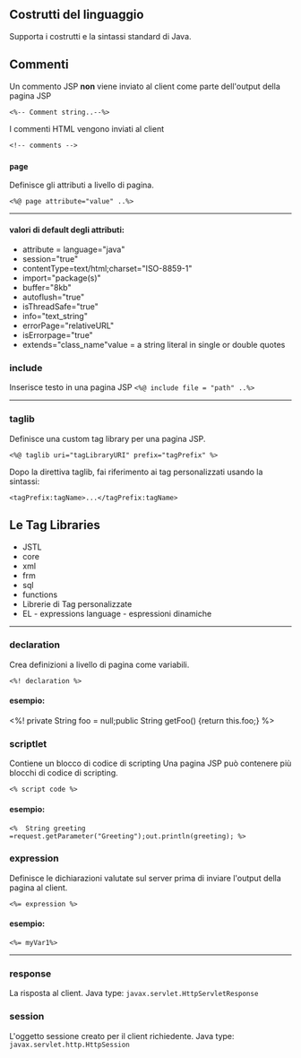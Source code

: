 ## Costrutti del linguaggio 

Supporta i costrutti e la sintassi standard di Java.


## Commenti

Un commento JSP **non** viene inviato al client come parte dell'output della pagina JSP

`<%-- Comment string..--%>`

I commenti HTML vengono inviati al client

`<!-- comments -->`

### `page`
Definisce gli attributi a livello di pagina.

`<%@ page attribute="value" ..%>` 

---

#### valori di default degli attributi:

* attribute = language="java"
* session="true"
* contentType=text/html;charset="ISO-8859-1"
* import="package(s)"
* buffer="8kb"
* autoflush="true"
* isThreadSafe="true"
* info="text_string"
* errorPage="relativeURL"
* isErrorpage="true"
* extends="class_name"value = a string literal in single or double quotes

### include

Inserisce testo in una pagina JSP
`<%@ include file = "path" ..%>`

---

### taglib

Definisce una custom tag library per una pagina JSP.

`<%@ taglib uri="tagLibraryURI" prefix="tagPrefix" %>`

Dopo la direttiva taglib, fai riferimento ai tag personalizzati usando la sintassi:

`<tagPrefix:tagName>...</tagPrefix:tagName>`


## Le Tag Libraries

* JSTL
* core
* xml
* frm
* sql
* functions
* Librerie di Tag personalizzate
* EL - expressions language - espressioni dinamiche

---

### declaration
Crea definizioni a livello di pagina come variabili.

`<%! declaration %>`

#### esempio:
<%! private String foo = null;public String getFoo() {return this.foo;} %>

### scriptlet
Contiene un blocco di codice di scripting
Una pagina JSP può contenere più blocchi di codice di scripting.

`<% script code %>`

#### esempio:
`<%  String greeting =request.getParameter("Greeting");out.println(greeting); %>`

### expression
Definisce le dichiarazioni valutate sul server prima di inviare l'output della pagina al client.

`<%= expression %>`
#### esempio:
`<%= myVar1%>`

---

### response
La risposta al client.
Java type: `javax.servlet.HttpServletResponse`

### session
L'oggetto sessione creato per il client richiedente.
Java type: `javax.servlet.http.HttpSession` 

